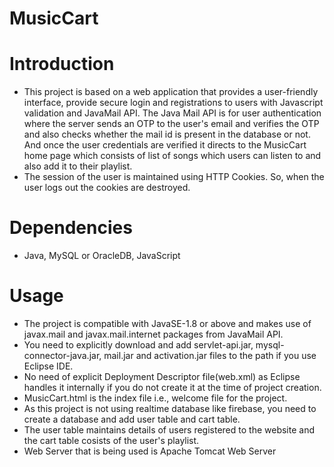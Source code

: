 # MusicCart
# Introduction
* This project is based on a web application that provides a user-friendly interface, provide secure login and registrations to users with Javascript validation and JavaMail API.
The Java Mail API is for user authentication where the server sends an OTP to the user's email and verifies the OTP and also checks whether the mail id is present in the database
or not. And once the user credentials are verified it directs to the MusicCart home page which consists of list of songs which users can listen to and also add it to their playlist.
* The session of the user is maintained using HTTP Cookies. So, when the user logs out the cookies are destroyed.
# Dependencies
* Java, MySQL or OracleDB, JavaScript
# Usage
* The project is compatible with JavaSE-1.8 or above and makes use of javax.mail and javax.mail.internet packages from JavaMail API.
* You need to explicitly download and add servlet-api.jar, mysql-connector-java.jar, mail.jar and activation.jar files to the path if you use Eclipse IDE.
* No need of explicit Deployment Descriptor file(web.xml) as Eclipse handles it internally if you do not create it at the time of project creation.
* MusicCart.html is the index file i.e., welcome file for the project.
* As this project is not using realtime database like firebase, you need to create a database and add user table and cart table.
* The user table maintains details of users registered to the website and the cart table cosists of the user's playlist.
* Web Server that is being used is Apache Tomcat Web Server
